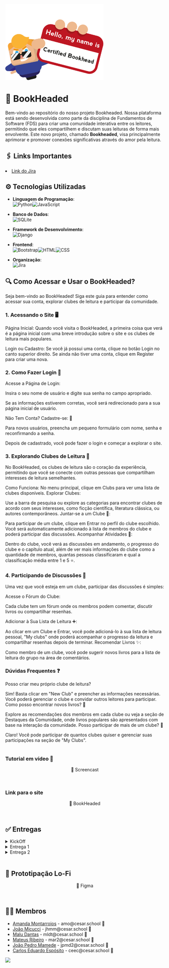 <img src="static\images\banner.svg" style="height: 15rem">

# 📖 BookHeaded

Bem-vindo ao repositório do nosso projeto Bookheaded. Nossa plataforma está sendo desenvolvida como parte da disciplina de Fundamentos de Software (FDS) para criar uma comunidade interativa entre os leitores, permitindo que eles compartilhem e discutam suas leituras de forma mais envolvente. Este novo projeto, chamado **Bookheaded**, visa principalmente aprimorar e promover conexões significativas através do amor pela leitura.
<br>

## 🖇️ Links Importantes

  <li>
    <a href="https://projectdjango.atlassian.net/jira/software/projects/KAN/boards/1">Link do Jira</a>
  </li>

## ⚙ Tecnologias Utilizadas

- **Linguagem de Programação**:<br>![Python](https://img.shields.io/badge/Python-3776AB?style=for-the-badge&logo=python&logoColor=white)![JavaScript](https://img.shields.io/badge/JavaScript-F7DF1E?style=for-the-badge&logo=javascript&logoColor=black)

- **Banco de Dados**:<br>![SQLite](https://img.shields.io/badge/SQLite-003B57?style=for-the-badge&logo=sqlite&logoColor=white)


- **Framework de Desenvolvimento**:<br>![Django](https://img.shields.io/badge/Django-092E20?style=for-the-badge&logo=django&logoColor=white)

- **Frontend**:<br>![Bootstrap](https://img.shields.io/badge/Bootstrap-7952B3?style=for-the-badge&logo=bootstrap&logoColor=white)![HTML](https://img.shields.io/badge/HTML5-E34F26?style=for-the-badge&logo=html5&logoColor=white)![CSS](https://img.shields.io/badge/CSS3-1572B6?style=for-the-badge&logo=css3&logoColor=white)

- **Organização**:<br>![Jira](https://img.shields.io/badge/Jira-0052CC?style=for-the-badge&logo=jira&logoColor=white)

## 🔍 Como Acessar e Usar o BookHeaded?
Seja bem-vindo ao BookHeaded! Siga este guia para entender como acessar sua conta, explorar clubes de leitura e participar da comunidade.

### 1. Acessando o Site 🖥️
Página Inicial: Quando você visita o BookHeaded, a primeira coisa que verá é a página inicial com uma breve introdução sobre o site e os clubes de leitura mais populares.

Login ou Cadastro: Se você já possui uma conta, clique no botão Login no canto superior direito. Se ainda não tiver uma conta, clique em Register para criar uma nova.

### 2. Como Fazer Login 🔑

Acesse a Página de Login:

Insira o seu nome de usuário e digite sua senha no campo apropriado.

Se as informações estiverem corretas, você será redirecionado para a sua página inicial de usuário.

Não Tem Conta? Cadastre-se: 📝

Para novos usuários, preencha um pequeno formulário com nome, senha e reconfirmando a senha.

Depois de cadastrado, você pode fazer o login e começar a explorar o site.

### 3. Explorando Clubes de Leitura 📖
No BookHeaded, os clubes de leitura são o coração da experiência, permitindo que você se conecte com outras pessoas que compartilham interesses de leitura semelhantes.

Como Funciona:
No menu principal, clique em Clubs para ver uma lista de clubes disponíveis.
Explorar Clubes:

Use a barra de pesquisa ou explore as categorias para encontrar clubes de acordo com seus interesses, como ficção científica, literatura clássica, ou autores contemporâneos.
Juntar-se a um Clube 🤝:

Para participar de um clube, clique em Entrar no perfil do clube escolhido. Você será automaticamente adicionado à lista de membros do clube e poderá participar das discussões.
Acompanhar Atividades 📆:

Dentro do clube, você verá as discussões em andamento, o progresso do clube e o capítulo atual, além de ver mais informações do clube como a quantidade de membros, quantas pessoas classificaram e qual a classificação média entre 1 e 5 ⭐.

### 4. Participando de Discussões 💬
Uma vez que você esteja em um clube, participar das discussões é simples:

Acesse o Fórum do Clube:

Cada clube tem um fórum onde os membros podem comentar, discutir livros ou compartilhar resenhas.

Adicionar à Sua Lista de Leitura ➕:

Ao clicar em um Clube e Entrar, você pode adicioná-lo à sua lista de leitura pessoal, "My clubs" onde poderá acompanhar o progresso da leitura e compartilhar resenhas depois de terminar.
Recomendar Livros ✨:

Como membro de um clube, você pode sugerir novos livros para a lista de leitura do grupo na área de comentários.

### Dúvidas Frequentes ❓
Posso criar meu próprio clube de leitura?

Sim! Basta clicar em "New Club" e preencher as informações necessárias. Você poderá gerenciar o clube e convidar outros leitores para participar.
Como posso encontrar novos livros? 📖

Explore as recomendações dos membros em cada clube ou veja a seção de Destaques da Comunidade, onde livros populares são apresentados com base na interação da comunidade.
Posso participar de mais de um clube? 🔄

Claro! Você pode participar de quantos clubes quiser e gerenciar suas participações na seção de "My Clubs".
<br><br>

### Tutorial em vídeo 🎥
<p style="text-align: center; text-decoration: none;">
  <a href="https://www.youtube.com/watch?v=PGZQ2U1BcUk" style="text-decoration: none;">
  <span>🧷 Screencast </span>
  </a>
</p>

<br>

### Link para o site
<p style="text-align: center; text-decoration: none;">
  <a href="https://bookheaded.azurewebsites.net" style="text-decoration: none;">
  <span>🧷 BookHeaded</span>
  </a>
</p>

<br>


## ✅ Entregas

<details>
<summary>KickOff</summary>
<ul>
  <li>
<a href="https://www.canva.com/design/DAGOz7ny6Lk/_ZUQBKPhQTSez4pVsoDh3g/edit?utm_content=DAGOz7ny6Lk&utm_campaign=designshare&utm_medium=link2&utm_source=sharebutton">Slide do Kickoff</a>
</li>
</ul>
</details>

<details>
<summary>Entrega 1</summary>
<ul>
  <li>
<a href="Mídia/imageJiraBacklog.jpg">Imagem do Backlog no Jira</a>
</li>
  
<li>
    <a  href="Mídia/imageJiraBoard.jpg"
      >Imagem do Board no Jira</a
    >
  </li>

  <li>
    <a  href="https://www.youtube.com/watch?v=toAvguviqcI"
      >Screencast</a
    >
  </li>

</details>

</details>
<details>
<summary>Entrega 2</summary>
<ul>
  <li>
<a href="Mídia/backlog.jpg">Imagem do Backlog no Jira</a>
</li>
  
<li>
    <a  href="Mídia/quadro.jpg"
      >Imagem do Board no Jira</a
    >
  </li>
    <li>
    <a  href="https://www.youtube.com/watch?v=PGZQ2U1BcUk"
      >Screencast</a
    >
  </li>

  <li>
    <a href="Mídia/1.jpg" target="_blank">
      <a href="Mídia/2.jpg" target="_blank">
        <a href="Mídia/3.jpg" target="_blank">
          Prototipação Lo-Fi
        </a>
      </a>
    </a>
  </li>
</ul>
</details>
<br>

## 📑 Prototipação Lo-Fi
<p style="text-align: center; text-decoration: none;">
  <a href="https://www.figma.com/design/647wQMhbLuuVg614lNbp5g/Untitled?node-id=0-1&t=NoCqAA1pU0jS4wmj-1" style="text-decoration: none;">
  <span>🧷 Figma</span>
  </a>
</p>

<br>
</details>


## 👩‍💻 Membros

<ul>
  <li>
    <a href="https://github.com/amanda-montarroios">Amanda Montarroios</a> - amo@cesar.school 📩
  </li>
  <li>
    <a href="https://github.com/JhMicucci">João Micucci</a> - jhmm@cesar.school 📩
  </li>
   <li>
    <a href="https://github.com/maludantass">Malu Dantas</a> - mldt@cesar.school 📩
  </li>
  <li>
    <a href="https://github.com/Mateus-Ribeir0">Mateus Ribeiro</a> - mar2@cesar.school 📩
  </li>
  <li>
    <a href="https://github.com/jpmamededs">João Pedro Mamede</a> - jpmd2@cesar.school 📩
  </li>
  <li>
    <a href="https://github.com/Carlosesposito22">Carlos Eduardo Espósito</a> - ceec@cesar.school 📩
  </li>
</ul>

<a href="https://github.com/Carlosesposito22/Projeto-Django/graphs/contributors">
  <img src="https://contrib.rocks/image?repo=Carlosesposito22/Projeto-Django" />
</a>

<br>
<br>






